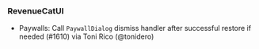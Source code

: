 ### RevenueCatUI
* Paywalls: Call `PaywallDialog` dismiss handler after successful restore if needed (#1610) via Toni Rico (@tonidero)
